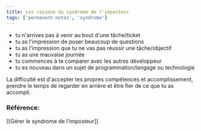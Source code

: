 ```yaml
---
title: Les raisons du syndrome de l'imposteur
tags: ['permanent-notes', 'syndrome']
---
```


- tu n'arrives pas à venir au bout d'une tâche/ticket
- tu as l'impression de poser beaucoup de questions
- tu as l'impression que tu ne vas pas réussir une tâche/objectif
- tu as une mauvaise journée
- tu commences à te comparer avec les autres développeur
- tu es nouveau dans un sujet de programmation/langage ou technologie

La difficulté est d'accepter tes propres compétences et accomplissement, prendre le temps de regarder en arrière et être fier de ce que tu as accompli.


### Référence: 
[[Gérer le syndrome de l'imposteur]]
